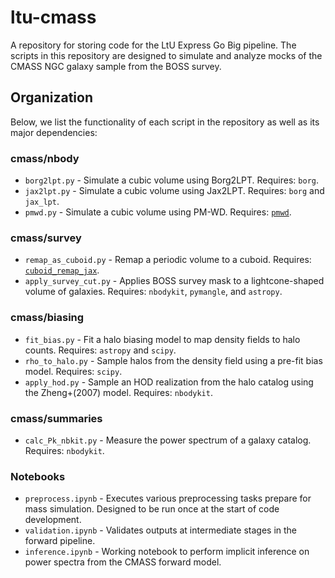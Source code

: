 # ltu-cmass
A repository for storing code for the LtU Express Go Big pipeline. The scripts in this repository are designed to simulate and analyze mocks of the CMASS NGC galaxy sample from the BOSS survey.

## Organization
<!-- The repository is organized into three main directories: `simulation`, `summaries`, and `tools`. The `simulation` directory contains scripts for generating mock catalogs of the CMASS NGC sample. The `summaries` directory contains scripts for calculating informative summaries from the survey mocks. The `tools` directory contains software used to support various parts of the forward modeling pipeline. -->

Below, we list the functionality of each script in the repository as well as its major dependencies:

### cmass/nbody
  - `borg2lpt.py` - Simulate a cubic volume using Borg2LPT. Requires: `borg`.
  - `jax2lpt.py` - Simulate a cubic volume using Jax2LPT. Requires: `borg` and `jax_lpt`.
  - `pmwd.py` - Simulate a cubic volume using PM-WD. Requires: [`pmwd`](https://github.com/eelregit/pmwd/tree/master).

### cmass/survey
- `remap_as_cuboid.py` - Remap a periodic volume to a cuboid. Requires: [`cuboid_remap_jax`](https://github.com/maho3/cuboid_remap_jax).
- `apply_survey_cut.py` - Applies BOSS survey mask to a lightcone-shaped volume of galaxies. Requires: `nbodykit`, `pymangle`, and `astropy`.

### cmass/biasing
- `fit_bias.py` - Fit a halo biasing model to map density fields to halo counts. Requires: `astropy` and `scipy`.
- `rho_to_halo.py` - Sample halos from the density field using a pre-fit bias model. Requires: `scipy`.
- `apply_hod.py` - Sample an HOD realization from the halo catalog using the Zheng+(2007) model. Requires: `nbodykit`.

### cmass/summaries
- `calc_Pk_nbkit.py` - Measure the power spectrum of a galaxy catalog. Requires: `nbodykit`.

### Notebooks
- `preprocess.ipynb` -  Executes various preprocessing tasks prepare for mass simulation. Designed to be run once at the start of code development.
- `validation.ipynb` - Validates outputs at intermediate stages in the forward pipeline.
- `inference.ipynb` - Working notebook to perform implicit inference on power spectra from the CMASS forward model.
